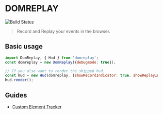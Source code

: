 # DOMREPLAY

[![Build Status][travis-image]][travis-url]


[travis-image]: https://img.shields.io/travis/Eskalol/DOMReplay/master.svg?style=flat-square
[travis-url]: https://travis-ci.org/Eskalol/DOMReplay

> Record and Replay your events in the browser.


## Basic usage
```javascript
import DomReplay, { Hud } from 'domreplay';
const domreplay = new DomReplay({debugmode: true});

// If you also want to render the shipped hud.
const hud = new Hud(domreplay, {showRecordIndicator: true, showReplayIndicator: true});
hud.render();
```


## Guides
* [Custom Element Tracker](guides/custom_element_tracker.md)
